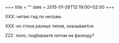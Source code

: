 +++
title = ""
date = 2015-01-26T12:19:00+02:00
+++

XXX: читаю гид по неграм.


XXX: их стока разных типов, оказывается.


ZZZ: лоло, подбираете летом на фазенду?


